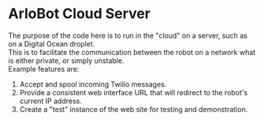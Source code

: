 ArloBot Cloud Server
====================

The purpose of the code here is to run in the "cloud" on a server, such as on a Digital Ocean droplet.  
This is to facilitate the communication between the robot on a network what is either private, or simply unstable.  
Example features are:  
1. Accept and spool incoming Twilio messages.  
2. Provide a consistent web interface URL that will redirect to the robot's current IP address.  
3. Create a "test" instance of the web site for testing and demonstration.  

